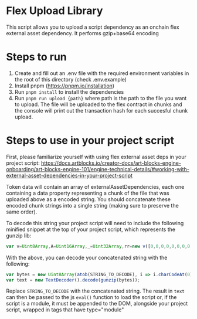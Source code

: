 # Flex Upload Library

This script allows you to upload a script dependency as an onchain flex external asset dependency.
It performs gzip+base64 encoding 

# Steps to run

1. Create and fill out an .env file with the required environment variables in the root of this directory (check .env.example)
2. Install pnpm (https://pnpm.io/installation)
3. Run `pnpm install` to install the dependencies
4. Run `pnpm run upload {path}` where path is the path to the file you want to upload. The file will be uploaded to the flex contract in chunks and the console will print out the transaction hash for each succesful chunk upload.


# Steps to use in your project script

First, please familiarize yourself with using flex external asset deps in your project script:
https://docs.artblocks.io/creator-docs/art-blocks-engine-onboarding/art-blocks-engine-101/engine-technical-details/#working-with-external-asset-dependencies-in-your-project-script

Token data will contain an array of externalAssetDependencies, each one containing a data property representing a chunk of the file that was uploaded above as a encoded string. You should concatenate these encoded chunk strings into a single string (making sure to preserve the same order). 

To decode this string your project script will need to include the following minified snippet at the top of your project script, which represents the gunzip lib:

```js
var v=Uint8Array,A=Uint16Array,_=Uint32Array,rr=new v([0,0,0,0,0,0,0,0,1,1,1,1,2,2,2,2,3,3,3,3,4,4,4,4,5,5,5,5,0,0,0,0]),nr=new v([0,0,0,0,1,1,2,2,3,3,4,4,5,5,6,6,7,7,8,8,9,9,10,10,11,11,12,12,13,13,0,0]),lr=new v([16,17,18,0,8,7,9,6,10,5,11,4,12,3,13,2,14,1,15]),tr=function(r,n){for(var t=new A(31),e=0;e<31;++e)t[e]=n+=1<<r[e-1];for(var a=new _(t[30]),e=1;e<30;++e)for(var u=t[e];u<t[e+1];++u)a[u]=u-t[e]<<5|e;return[t,a]},er=tr(rr,2),ir=er[0],cr=er[1];ir[28]=258,cr[258]=28;var ar=tr(nr,0),pr=ar[0],Ur=ar[1],q=new A(32768);for(o=0;o<32768;++o)m=(o&43690)>>>1|(o&21845)<<1,m=(m&52428)>>>2|(m&13107)<<2,m=(m&61680)>>>4|(m&3855)<<4,q[o]=((m&65280)>>>8|(m&255)<<8)>>>1;var m,o,D=function(r,n,t){for(var e=r.length,a=0,u=new A(n);a<e;++a)r[a]&&++u[r[a]-1];var g=new A(n);for(a=0;a<n;++a)g[a]=g[a-1]+u[a-1]<<1;var s;if(t){s=new A(1<<n);var i=15-n;for(a=0;a<e;++a)if(r[a])for(var f=a<<4|r[a],h=n-r[a],l=g[r[a]-1]++<<h,w=l|(1<<h)-1;l<=w;++l)s[q[l]>>>i]=f}else for(s=new A(e),a=0;a<e;++a)r[a]&&(s[a]=q[g[r[a]-1]++]>>>15-r[a]);return s},E=new v(288);for(o=0;o<144;++o)E[o]=8;var o;for(o=144;o<256;++o)E[o]=9;var o;for(o=256;o<280;++o)E[o]=7;var o;for(o=280;o<288;++o)E[o]=8;var o,or=new v(32);for(o=0;o<32;++o)or[o]=5;var o;var gr=D(E,9,1);var yr=D(or,5,1),R=function(r){for(var n=r[0],t=1;t<r.length;++t)r[t]>n&&(n=r[t]);return n},p=function(r,n,t){var e=n/8|0;return(r[e]|r[e+1]<<8)>>(n&7)&t},$=function(r,n){var t=n/8|0;return(r[t]|r[t+1]<<8|r[t+2]<<16)>>(n&7)},wr=function(r){return(r+7)/8|0},mr=function(r,n,t){(n==null||n<0)&&(n=0),(t==null||t>r.length)&&(t=r.length);var e=new(r.BYTES_PER_ELEMENT==2?A:r.BYTES_PER_ELEMENT==4?_:v)(t-n);return e.set(r.subarray(n,t)),e};var xr=["unexpected EOF","invalid block type","invalid length/literal","invalid distance","stream finished","no stream handler",,"no callback","invalid UTF-8 data","extra field too long","date not in range 1980-2099","filename too long","stream finishing","invalid zip data"],x=function(r,n,t){var e=new Error(n||xr[r]);if(e.code=r,Error.captureStackTrace&&Error.captureStackTrace(e,x),!t)throw e;return e},zr=function(r,n,t){var e=r.length;if(!e||t&&t.f&&!t.l)return n||new v(0);var a=!n||t,u=!t||t.i;t||(t={}),n||(n=new v(e*3));var g=function(V){var X=n.length;if(V>X){var b=new v(Math.max(X*2,V));b.set(n),n=b}},s=t.f||0,i=t.p||0,f=t.b||0,h=t.l,l=t.d,w=t.m,T=t.n,I=e*8;do{if(!h){s=p(r,i,1);var B=p(r,i+1,3);if(i+=3,B)if(B==1)h=gr,l=yr,w=9,T=5;else if(B==2){var G=p(r,i,31)+257,Y=p(r,i+10,15)+4,W=G+p(r,i+5,31)+1;i+=14;for(var C=new v(W),O=new v(19),c=0;c<Y;++c)O[lr[c]]=p(r,i+c*3,7);i+=Y*3;for(var j=R(O),sr=(1<<j)-1,ur=D(O,j,1),c=0;c<W;){var d=ur[p(r,i,sr)];i+=d&15;var y=d>>>4;if(y<16)C[c++]=y;else{var S=0,F=0;for(y==16?(F=3+p(r,i,3),i+=2,S=C[c-1]):y==17?(F=3+p(r,i,7),i+=3):y==18&&(F=11+p(r,i,127),i+=7);F--;)C[c++]=S}}var J=C.subarray(0,G),z=C.subarray(G);w=R(J),T=R(z),h=D(J,w,1),l=D(z,T,1)}else x(1);else{var y=wr(i)+4,Z=r[y-4]|r[y-3]<<8,k=y+Z;if(k>e){u&&x(0);break}a&&g(f+Z),n.set(r.subarray(y,k),f),t.b=f+=Z,t.p=i=k*8,t.f=s;continue}if(i>I){u&&x(0);break}}a&&g(f+131072);for(var vr=(1<<w)-1,hr=(1<<T)-1,L=i;;L=i){var S=h[$(r,i)&vr],M=S>>>4;if(i+=S&15,i>I){u&&x(0);break}if(S||x(2),M<256)n[f++]=M;else if(M==256){L=i,h=null;break}else{var K=M-254;if(M>264){var c=M-257,U=rr[c];K=p(r,i,(1<<U)-1)+ir[c],i+=U}var P=l[$(r,i)&hr],N=P>>>4;P||x(3),i+=P&15;var z=pr[N];if(N>3){var U=nr[N];z+=$(r,i)&(1<<U)-1,i+=U}if(i>I){u&&x(0);break}a&&g(f+131072);for(var Q=f+K;f<Q;f+=4)n[f]=n[f-z],n[f+1]=n[f+1-z],n[f+2]=n[f+2-z],n[f+3]=n[f+3-z];f=Q}}t.l=h,t.p=L,t.b=f,t.f=s,h&&(s=1,t.m=w,t.d=l,t.n=T)}while(!s);return f==n.length?n:mr(n,0,f)};var Ar=new v(0);var Sr=function(r){(r[0]!=31||r[1]!=139||r[2]!=8)&&x(6,"invalid gzip data");var n=r[3],t=10;n&4&&(t+=r[10]|(r[11]<<8)+2);for(var e=(n>>3&1)+(n>>4&1);e>0;e-=!r[t++]);return t+(n&2)},Mr=function(r){var n=r.length;return(r[n-4]|r[n-3]<<8|r[n-2]<<16|r[n-1]<<24)>>>0};function gunzip(r,n){return zr(r.subarray(Sr(r),-8),n||new v(Mr(r)))}
```

With the above, you can decode your concatenated string with the following:

```js
var bytes = new Uint8Array(atob(STRING_TO_DECODE), i => i.charCodeAt(0));
var text = new TextDecoder().decode(gunzip(bytes));
```

Replace `STRING_TO_DECODE` with the concatenated string. The result in `text` can then be passed to the js `eval()` function to load the script or, if the script is a module, it must be appended to the DOM, alongside your project script, wrapped in <script></script> tags that have type="module"

